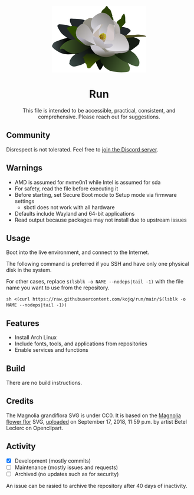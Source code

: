 <div align="center">
  <img src="LOGO.svg" height=180/>

  # Run

  This file is intended to be accessible, practical, consistent, and comprehensive. Please reach out for suggestions.
</div>

## Community

Disrespect is not tolerated. Feel free to [join the Discord server](https://discord.gg/peezNh4pS4).

## Warnings

- AMD is assumed for nvme0n1 while Intel is assumed for sda
- For safety, read the file before executing it
- Before starting, set Secure Boot mode to Setup mode via firmware settings
  - sbctl does not work with all hardware
- Defaults include Wayland and 64-bit applications
- Read output because packages may not install due to upstream issues

## Usage

Boot into the live environment, and connect to the Internet.

The following command is preferred if you SSH and have only one physical disk in the system.

For other cases, replace `$(lsblk -o NAME --nodeps|tail -1)` with the file name you want to use from the repository.
```
sh <(curl https://raw.githubusercontent.com/kojq/run/main/$(lsblk -o NAME --nodeps|tail -1))
```

## Features

- Install Arch Linux
- Include fonts, tools, and applications from repositories
- Enable services and functions

## Build

There are no build instructions.

## Credits

The Magnolia grandiflora SVG is under CC0. It is based on the [Magnolia flower flor](https://openclipart.org/detail/306895/magnolia-flower-flor) SVG, [uploaded](https://openclipart.org/download/306895/1537228771.svg) on September 17, 2018, 11:59 p.m. by artist Betel Leclerc on Openclipart.

## Activity

- [x] Development (mostly commits)
- [ ] Maintenance (mostly issues and requests)
- [ ] Archived (no updates such as for security)

An issue can be rasied to archive the repository after 40 days of inactivity.
